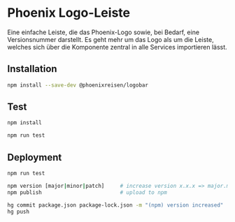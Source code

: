 # Phoenix Logo-Leiste

Eine einfache Leiste, die das Phoenix-Logo sowie, bei Bedarf, eine Versionsnummer darstellt. Es geht mehr um das Logo als um die Leiste, welches sich über die Komponente zentral in alle Services importieren lässt.

## Installation

```bash
npm install --save-dev @phoenixreisen/logobar
```

## Test

```bash
npm install

npm run test
```

## Deployment

```bash
npm run test

npm version [major|minor|patch]     # increase version x.x.x => major.minor.patch
npm publish                         # upload to npm

hg commit package.json package-lock.json -m "(npm) version increased"
hg push
```